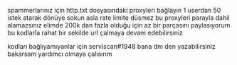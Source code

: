 spammerlarınız için http.txt dosyasındaki proxyleri bağlayın 1 userdan 50 istek atarak dönüye sokun asla rate limite düsmez bu proxyleri parayla dahil alamazsınız elimde 200k dan fazla olduğu için az bir parçasını 
paylasıyorum bu kodlarla rahat bir sekilde url çalmaya devam edebilirsiniz 

kodları bağlıyamıyanlar için serviscan#1948 bana dm den yazabilirsiniz bakarsam yardımcı olmaya çalısırım

